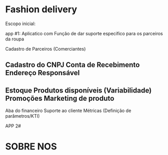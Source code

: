 # Fashion delivery

Escopo inicial:

app #1: Aplicatico com Função de dar suporte especifico para os parceiros da roupa

Cadastro de Parceiros (Comerciantes)

Cadastro do CNPJ
Conta de Recebimento
Endereço
Responsável
---------------
Estoque
Produtos disponíveis (Variabilidade)
Promoções
Marketing de produto
----------------
Aba do financeiro
Suporte ao cliente
Métricas (Definição de parâmetros/KTI)

APP 2#



# SOBRE NOS
